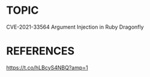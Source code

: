 # TOPIC
CVE-2021-33564 Argument Injection in Ruby Dragonfly

# REFERENCES
https://t.co/hLBcyS4NBQ?amp=1

